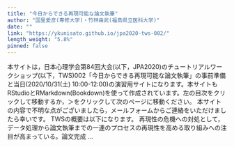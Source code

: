```yaml
---
title: "今日からできる再現可能な論文執筆"
author: "国里愛彦(専修大学)・竹林由武(福島県立医科大学)"
date: ""
link: "https://ykunisato.github.io/jpa2020-tws-002/"
length_weight: "5.8%"
pinned: false
---
```


本サイトは，日本心理学会第84回大会(以下，JPA2020)のチュートリアルワークショップ(以下，TWS)002「今日からできる再現可能な論文執筆」の事前準備と当日(2020/10/31(土) 10:00-12:00)の演習用サイトになります。本サイトもRStudioとRMarkdown(Bookdown)を使って作成されています。左の目次をクリックして移動するか，＞をクリックして次のページに移動ください。 本サイトの内容で不明な点がございましたら，メールフォームからご連絡をいただけましたら幸いです。 TWSの概要は以下になります。 再現性の危機への対処として，データ処理から論文執筆までの一連のプロセスの再現性を高める取り組みへの注目が高まっている。論文完成 ...
